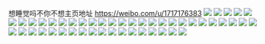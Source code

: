 想睡觉吗不你不想主页地址 https://weibo.com/u/1717176383 
![](https://wx4.sinaimg.cn/mw2000/665a083fly1h7z4w1vabnj20gi0tm76e.jpg) 
![](https://wx4.sinaimg.cn/mw2000/665a083fly1h7jxga8lpzj21na2drnpd.jpg) 
![](https://wx4.sinaimg.cn/mw2000/665a083fly1h7jxgblpvhj21sc2ds4qq.jpg) 
![](https://wx4.sinaimg.cn/mw2000/665a083fly1h7jxg98uulj20wi1c6e3y.jpg) 
![](https://wx4.sinaimg.cn/mw2000/665a083fly1h7jxh7dt1vj21sd2dsnpd.jpg) 
![](https://wx4.sinaimg.cn/mw2000/665a083fly1h7egz69u88j21sc2dsx6u.jpg) 
![](https://wx4.sinaimg.cn/mw2000/665a083fly1h6z5ihnjknj21sc2dsqv5.jpg) 
![](https://wx4.sinaimg.cn/mw2000/665a083fly1h6z5iil7rgj21sc2ds1ky.jpg) 
![](https://wx4.sinaimg.cn/mw2000/665a083fly1h6z5ijolu3j22c0340qv7.jpg) 
![](https://wx4.sinaimg.cn/mw2000/665a083fly1h5uy76fj9hj20u01cfwjd.jpg) 
![](https://wx4.sinaimg.cn/mw2000/665a083fly1h5uya9cdjzj20u01gewln.jpg) 
![](https://wx4.sinaimg.cn/mw2000/665a083fly1h5eb1hioy3j22bz33gkjm.jpg) 
![](https://wx4.sinaimg.cn/mw2000/665a083fly1h5eb1gmuykj20u014iaik.jpg) 
![](https://wx4.sinaimg.cn/mw2000/665a083fly1h5eb1kbaqzj22c035k7wi.jpg) 
![](https://wx4.sinaimg.cn/mw2000/665a083fly1h5eb5op13lj22d83404qq.jpg) 
![](https://wx4.sinaimg.cn/mw2000/665a083fly1h5eb2m4oe9j22ea35dqv8.jpg) 
![](https://wx4.sinaimg.cn/mw2000/665a083fly1h5eb5ni144j22bz330hdu.jpg) 
![](https://wx4.sinaimg.cn/mw2000/665a083fly1h5auh63amoj233z2b3b2a.jpg) 
![](https://wx4.sinaimg.cn/mw2000/665a083fly1h5auh7lhacj23402c0u0z.jpg) 
![](https://wx4.sinaimg.cn/mw2000/665a083fly1h49xs2b61gj22c0340qv6.jpg) 
![](https://wx4.sinaimg.cn/mw2000/665a083fly1h3ssdig5ixj22a233z7wj.jpg) 
![](https://wx4.sinaimg.cn/mw2000/665a083fly1h2nz4rm2oyj23402c0qv5.jpg) 
![](https://wx4.sinaimg.cn/mw2000/665a083fly1h26xpt79u1j20u0190135.jpg) 
![](https://wx4.sinaimg.cn/mw2000/665a083fly1h26xpso0a6j20u01907dc.jpg) 
![](https://wx4.sinaimg.cn/mw2000/665a083fly1h26xprxno8j223u35s7wj.jpg) 
![](https://wx4.sinaimg.cn/mw2000/665a083fly1h0418mkj78j21sc2dsb29.jpg) 
![](https://wx4.sinaimg.cn/mw2000/665a083fly1h0418vc3knj21sc2dshdu.jpg) 
![](https://wx4.sinaimg.cn/mw2000/665a083fly1h0418pad67j232k2bznpf.jpg) 
![](https://wx4.sinaimg.cn/mw2000/665a083fly1h0418m363kj20n00uvtgc.jpg) 
![](https://wx4.sinaimg.cn/mw2000/665a083fly1h05r9dc94zj22c0340qv5.jpg) 
![](https://wx4.sinaimg.cn/mw2000/665a083fly1gzywa8b4txj22c0340e83.jpg) 
![](https://wx4.sinaimg.cn/mw2000/665a083fly1gzyvw922h5j20lc0sg45p.jpg) 
![](https://wx4.sinaimg.cn/mw2000/665a083fly1gzyvw8lwdzj21sc2dsqv5.jpg) 
![](https://wx4.sinaimg.cn/mw2000/665a083fly1gzq2s5oemmj20u01czdtm.jpg) 
![](https://wx4.sinaimg.cn/mw2000/665a083fly1gz9qd8bhd9j222h35s4qr.jpg) 
![](https://wx4.sinaimg.cn/mw2000/665a083fly1gz9qddbs0jj21y52x8qv6.jpg) 
![](https://wx4.sinaimg.cn/mw2000/665a083fly1gyya6333ckj22c0340hdw.jpg) 
![](https://wx4.sinaimg.cn/mw2000/665a083fly1gyya6zo4kej22c0340b2d.jpg) 
![](https://wx4.sinaimg.cn/mw2000/665a083fly1gyya5v8c75j22c0340hdv.jpg) 
![](https://wx4.sinaimg.cn/mw2000/665a083fly1gwlssnprrkj20u0140akx.jpg) 
![](https://wx4.sinaimg.cn/mw2000/665a083fly1gwlssoo5wbj20u0140dqn.jpg) 
![](https://wx4.sinaimg.cn/mw2000/665a083fly1gwlsuq15zyj20u0140tfo.jpg) 
![](https://wx4.sinaimg.cn/mw2000/665a083fly1gwbb2dukylj21sc2dshdt.jpg) 
![](https://wx4.sinaimg.cn/mw2000/665a083fly1gzxm5ccetmj21sc2dskjm.jpg) 
![](https://wx4.sinaimg.cn/mw2000/665a083fgy1gra4xkfxbxj20u0191dlu.jpg) 
![](https://wx4.sinaimg.cn/mw2000/665a083fgy1gra4xlrj6sj20u0191dn3.jpg) 
![](https://wx4.sinaimg.cn/mw2000/665a083fly1gzxm7k3fg5j20u0190dl0.jpg) 
![](https://wx4.sinaimg.cn/mw2000/665a083fly1gzxm7jkatxj20xw0vp0xu.jpg) 
